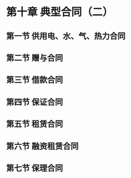 # 第十章 典型合同（二）

## 第一节 供用电、水、气、热力合同

## 第二节 赠与合同

## 第三节 借款合同

## 第四节 保证合同

## 第五节 租赁合同

## 第六节 融资租赁合同

## 第七节 保理合同
